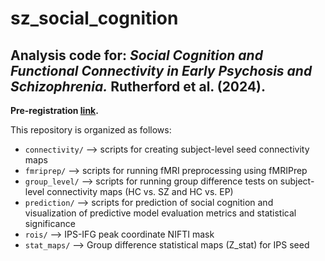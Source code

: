 # sz_social_cognition

## Analysis code for: *Social Cognition and Functional Connectivity in Early Psychosis and Schizophrenia.* Rutherford et al. (2024).

**Pre-registration [link](https://osf.io/jh5fc).**

This repository is organized as follows:

 - `connectivity/` --> scripts for creating subject-level seed connectivity maps
 - `fmriprep/` --> scripts for running fMRI preprocessing using fMRIPrep
 - `group_level/` --> scripts for running group difference tests on subject-level connectivity maps (HC vs. SZ and HC vs. EP)
 - `prediction/` --> scripts for prediction of social cognition and visualization of predictive model evaluation metrics and statistical significance
 - `rois/` --> IPS-IFG peak coordinate NIFTI mask
 - `stat_maps/` --> Group difference statistical maps (Z_stat) for IPS seed
